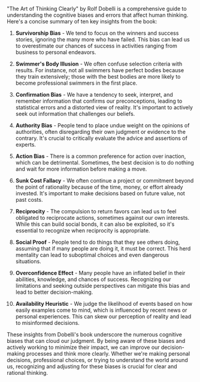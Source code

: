 "The Art of Thinking Clearly" by Rolf Dobelli is a comprehensive guide to understanding the cognitive biases and errors that affect human thinking. Here's a concise summary of ten key insights from the book:

1. **Survivorship Bias** - We tend to focus on the winners and success stories, ignoring the many more who have failed. This bias can lead us to overestimate our chances of success in activities ranging from business to personal endeavors.

2. **Swimmer's Body Illusion** - We often confuse selection criteria with results. For instance, not all swimmers have perfect bodies because they train extensively; those with the best bodies are more likely to become professional swimmers in the first place.

3. **Confirmation Bias** - We have a tendency to seek, interpret, and remember information that confirms our preconceptions, leading to statistical errors and a distorted view of reality. It's important to actively seek out information that challenges our beliefs.

4. **Authority Bias** - People tend to place undue weight on the opinions of authorities, often disregarding their own judgment or evidence to the contrary. It's crucial to critically evaluate the advice and assertions of experts.

5. **Action Bias** - There is a common preference for action over inaction, which can be detrimental. Sometimes, the best decision is to do nothing and wait for more information before making a move.

6. **Sunk Cost Fallacy** - We often continue a project or commitment beyond the point of rationality because of the time, money, or effort already invested. It's important to make decisions based on future value, not past costs.

7. **Reciprocity** - The compulsion to return favors can lead us to feel obligated to reciprocate actions, sometimes against our own interests. While this can build social bonds, it can also be exploited, so it's essential to recognize when reciprocity is appropriate.

8. **Social Proof** - People tend to do things that they see others doing, assuming that if many people are doing it, it must be correct. This herd mentality can lead to suboptimal choices and even dangerous situations.

9. **Overconfidence Effect** - Many people have an inflated belief in their abilities, knowledge, and chances of success. Recognizing our limitations and seeking outside perspectives can mitigate this bias and lead to better decision-making.

10. **Availability Heuristic** - We judge the likelihood of events based on how easily examples come to mind, which is influenced by recent news or personal experiences. This can skew our perception of reality and lead to misinformed decisions.

These insights from Dobelli's book underscore the numerous cognitive biases that can cloud our judgment. By being aware of these biases and actively working to minimize their impact, we can improve our decision-making processes and think more clearly. Whether we're making personal decisions, professional choices, or trying to understand the world around us, recognizing and adjusting for these biases is crucial for clear and rational thinking.